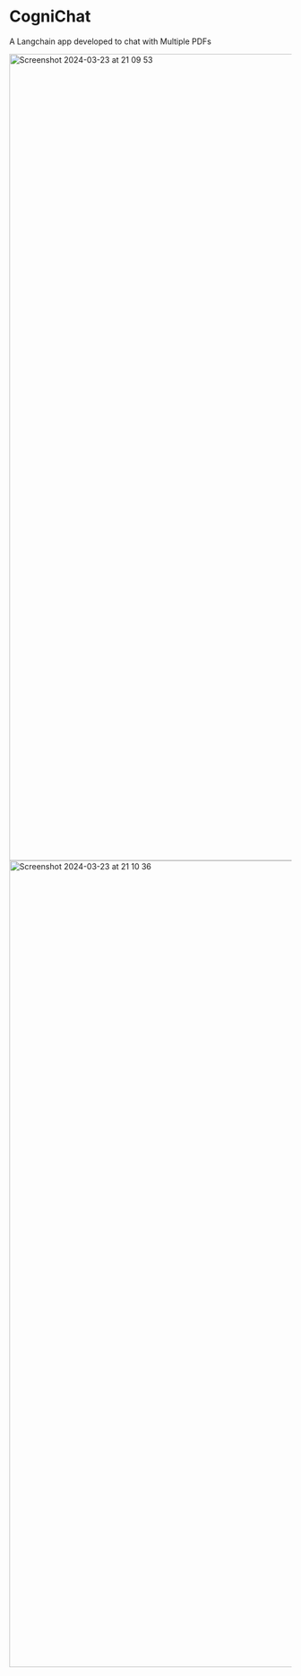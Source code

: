 # CogniChat
A Langchain app developed to chat with Multiple PDFs

<img width="1440" alt="Screenshot 2024-03-23 at 21 09 53" src="https://github.com/Rajendran2201/CogniChat/assets/137254223/38156858-db38-4974-926b-666812e64e5d">
<img width="1440" alt="Screenshot 2024-03-23 at 21 10 36" src="https://github.com/Rajendran2201/CogniChat/assets/137254223/1a7b04fb-4264-4329-be21-1e94cbc1901b">

